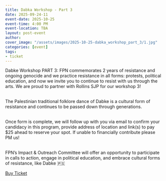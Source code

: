 ```yaml
---
title: Dabka Workshop - Part 3
date: 2025-09-24-11
event-date: 2025-10-25
event-time: 4:00 PM
event-location: TBA
layout: post-event
author: 
cover_image: "/assets/images/2025-10-25-dabka_workshop_part_3/1.jpg"
categories: [event]
tags:
- ticket
---
```


<p>Dabke Workshop PART 3: FPN commemorates 2 years of resistance and ongoing genocide and we practice resistance in all forms: protests, political education, and now we invite you to continue to resist with us through the arts. We are proud to partner with Rollins SJP for our workshop 3!<br><br>

The Palestinian traditional folklore dance of Dabke is a cultural form of resistance and continues to be passed down through generations.<br><br>

Once form is complete, we will follow up with you via email to confirm your candidacy in this program, provide address of location and link(s) to pay $25 ahead to reserve your spot. If unable to financially contribute please PM us!<br><br>

FPN’s Impact & Outreach Committee will offer an opportunity to participate in calls to action, engage in political education, and embrace cultural forms of resistance, like Dabke 🇵🇸</p>
<div class="button-container">
    <div class="button">
    <a href="https://docs.google.com/forms/d/e/1FAIpQLSdPp4hqqoc2bUcAc8DK5U-eITnYwKEyKhWd-YgPMcMYTLzMJA/viewform" target="_blank">Buy Ticket</a>
    </div>
</div>